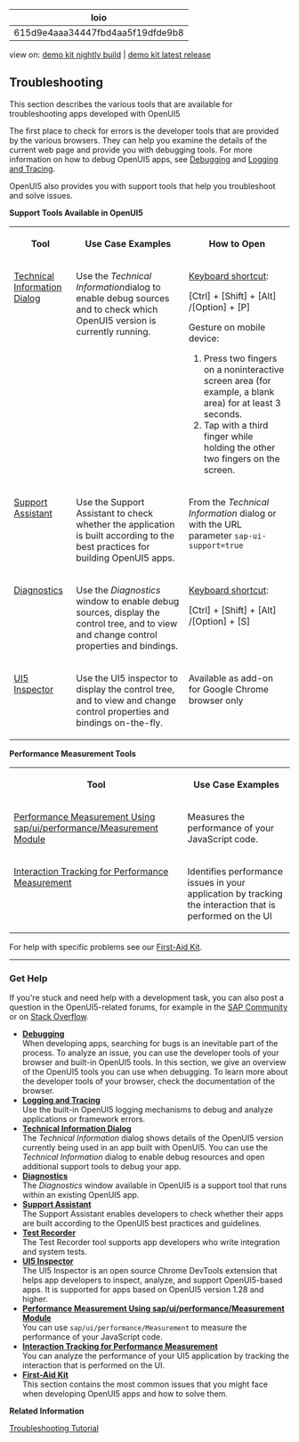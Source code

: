 <!-- loio615d9e4aaa34447fbd4aa5f19dfde9b8 -->

| loio |
| -----|
| 615d9e4aaa34447fbd4aa5f19dfde9b8 |

<div id="loio">

view on: [demo kit nightly build](https://sdk.openui5.org/nightly/#/topic/615d9e4aaa34447fbd4aa5f19dfde9b8) | [demo kit latest release](https://sdk.openui5.org/topic/615d9e4aaa34447fbd4aa5f19dfde9b8)</div>

## Troubleshooting

This section describes the various tools that are available for troubleshooting apps developed with OpenUI5

The first place to check for errors is the developer tools that are provided by the various browsers. They can help you examine the details of the current web page and provide you with debugging tools. For more information on how to debug OpenUI5 apps, see [Debugging](Debugging_c9b0f8c.md#loioc9b0f8cca852443f9b8d3bf8ba5626ab) and [Logging and Tracing](Logging_and_Tracing_9f4d62c.md).



OpenUI5 also provides you with support tools that help you troubleshoot and solve issues.

**Support Tools Available in OpenUI5**


<table>
<tr>
<th valign="top">

Tool

</th>
<th valign="top">

Use Case Examples

</th>
<th valign="top">

How to Open

</th>
</tr>
<tr>
<td valign="top">

[Technical Information Dialog](Technical_Information_Dialog_616a3ef.md#loio616a3ef07f554e20a3adf749c11f64e9) 

</td>
<td valign="top">

Use the *Technical Information*dialog to enable debug sources and to check which OpenUI5 version is currently running.

</td>
<td valign="top">

[Keyboard shortcut](Keyboard_Shortcuts_for_OpenUI5_Tools_154844c.md):

[Ctrl\] + [Shift\] + [Alt\] /[Option\] + [P\] 

Gesture on mobile device:

1.  Press two fingers on a noninteractive screen area \(for example, a blank area\) for at least 3 seconds.
2.  Tap with a third finger while holding the other two fingers on the screen.



</td>
</tr>
<tr>
<td valign="top">

[Support Assistant](Support_Assistant_57ccd7d.md) 

</td>
<td valign="top">

Use the Support Assistant to check whether the application is built according to the best practices for building OpenUI5 apps.

</td>
<td valign="top">

From the *Technical Information* dialog or with the URL parameter `sap-ui-support=true` 

</td>
</tr>
<tr>
<td valign="top">

[Diagnostics](Diagnostics_6ec18e8.md#loio6ec18e80b0ce47f290bc2645b0cc86e6) 

</td>
<td valign="top">

Use the *Diagnostics* window to enable debug sources, display the control tree, and to view and change control properties and bindings.

</td>
<td valign="top">

[Keyboard shortcut](Keyboard_Shortcuts_for_OpenUI5_Tools_154844c.md):

[Ctrl\] + [Shift\] + [Alt\] /[Option\] + [S\] 

</td>
</tr>
<tr>
<td valign="top">

[UI5 Inspector](UI5_Inspector_b24e724.md) 

</td>
<td valign="top">

Use the UI5 inspector to display the control tree, and to view and change control properties and bindings on-the-fly.

</td>
<td valign="top">

Available as add-on for Google Chrome browser only

</td>
</tr>
</table>

**Performance Measurement Tools**


<table>
<tr>
<th valign="top">

Tool

</th>
<th valign="top">

Use Case Examples

</th>
</tr>
<tr>
<td valign="top">

[Performance Measurement Using sap/ui/performance/Measurement Module](Performance_Measurement_Using_sap_ui_performance_Measurement_Module_78880c0.md) 

</td>
<td valign="top">

Measures the performance of your JavaScript code.

</td>
</tr>
<tr>
<td valign="top">

[Interaction Tracking for Performance Measurement](Interaction_Tracking_for_Performance_Measurement_b2825ea.md) 

</td>
<td valign="top">

Identifies performance issues in your application by tracking the interaction that is performed on the UI

</td>
</tr>
</table>

For help with specific problems see our [First-Aid Kit](First_Aid_Kit_dfe4f79.md).

***

<a name="loio615d9e4aaa34447fbd4aa5f19dfde9b8__section_sjf_1rz_s1b"/>

### Get Help

If you're stuck and need help with a development task, you can also post a question in the OpenUI5-related forums, for example in the [SAP Community](https://community.sap.com/t5/c-khhcw49343/SAPUI5/pd-p/500983881501772639608291559920477) or on [Stack Overflow](https://stackoverflow.com/tags/sapui5/info).

-   **[Debugging](Debugging_c9b0f8c.md#loioc9b0f8cca852443f9b8d3bf8ba5626ab "When developing apps, searching for bugs is an inevitable part of the process. To analyze an issue, you can use the developer tools of your browser and built-in OpenUI5 tools. In this section, we give an overview of the OpenUI5 tools you can use when debugging. To learn more about the developer tools of your browser, check the documentation of the browser.")**  
When developing apps, searching for bugs is an inevitable part of the process. To analyze an issue, you can use the developer tools of your browser and built-in OpenUI5 tools. In this section, we give an overview of the OpenUI5 tools you can use when debugging. To learn more about the developer tools of your browser, check the documentation of the browser.
-   **[Logging and Tracing](Logging_and_Tracing_9f4d62c.md "Use the built-in OpenUI5
		logging mechanisms to debug and analyze applications or framework errors.")**  
Use the built-in OpenUI5 logging mechanisms to debug and analyze applications or framework errors.
-   **[Technical Information Dialog](Technical_Information_Dialog_616a3ef.md#loio616a3ef07f554e20a3adf749c11f64e9 "The Technical Information dialog shows details of the OpenUI5 version currently being
		used in an app built with OpenUI5. You can use the Technical Information dialog to enable debug
		resources and open additional support tools to debug your app.")**  
The *Technical Information* dialog shows details of the OpenUI5 version currently being used in an app built with OpenUI5. You can use the *Technical Information* dialog to enable debug resources and open additional support tools to debug your app.
-   **[Diagnostics](Diagnostics_6ec18e8.md#loio6ec18e80b0ce47f290bc2645b0cc86e6 "The Diagnostics window available in OpenUI5 is a support tool that
		runs within an existing OpenUI5
		app. ")**  
The *Diagnostics* window available in OpenUI5 is a support tool that runs within an existing OpenUI5 app.
-   **[Support Assistant](Support_Assistant_57ccd7d.md "The Support Assistant enables developers to check whether their apps are built according
		to the OpenUI5 best practices
		and guidelines.")**  
The Support Assistant enables developers to check whether their apps are built according to the OpenUI5 best practices and guidelines.
-   **[Test Recorder](Test_Recorder_dac59fa.md "The Test Recorder tool supports app developers who write integration and system
		tests.")**  
The Test Recorder tool supports app developers who write integration and system tests.
-   **[UI5 Inspector](UI5_Inspector_b24e724.md "The UI5 Inspector is an open source Chrome DevTools extension that helps
		app developers to inspect, analyze, and support OpenUI5-based apps. It is
		supported for apps based on OpenUI5 version 1.28 and
		higher.")**  
The UI5 Inspector is an open source Chrome DevTools extension that helps app developers to inspect, analyze, and support OpenUI5-based apps. It is supported for apps based on OpenUI5 version 1.28 and higher.
-   **[Performance Measurement Using sap/ui/performance/Measurement Module](Performance_Measurement_Using_sap_ui_performance_Measurement_Module_78880c0.md "You can use sap/ui/performance/Measurement to measure the
		performance of your JavaScript code. ")**  
You can use `sap/ui/performance/Measurement` to measure the performance of your JavaScript code.
-   **[Interaction Tracking for Performance Measurement](Interaction_Tracking_for_Performance_Measurement_b2825ea.md "You can analyze the performance of your UI5 application by tracking the interaction that is performed on the UI.")**  
You can analyze the performance of your UI5 application by tracking the interaction that is performed on the UI.
-   **[First-Aid Kit](First_Aid_Kit_dfe4f79.md "This section contains the most common issues that you might face when developing OpenUI5 apps and how to solve
		them.")**  
This section contains the most common issues that you might face when developing OpenUI5 apps and how to solve them.

**Related Information**  


[Troubleshooting Tutorial](Troubleshooting_Tutorial_5661952.md "In this tutorial, we will show you some tools that will help you if you run into problems with your OpenUI5 app.")

